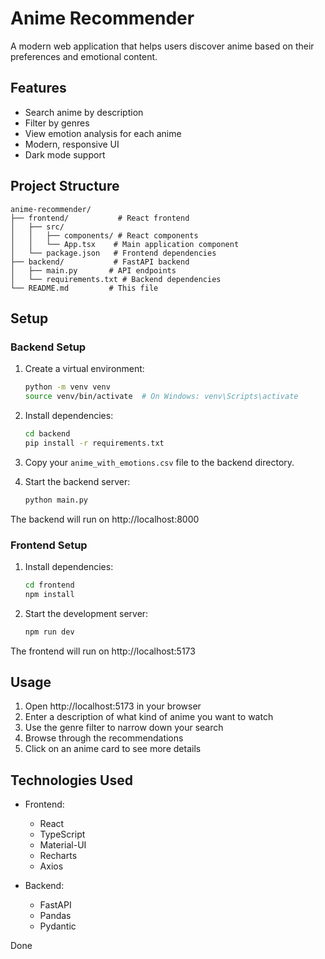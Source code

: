 # Anime Recommender

A modern web application that helps users discover anime based on their preferences and emotional content.

## Features

- Search anime by description
- Filter by genres
- View emotion analysis for each anime
- Modern, responsive UI
- Dark mode support

## Project Structure

```
anime-recommender/
├── frontend/           # React frontend
│   ├── src/
│   │   ├── components/ # React components
│   │   └── App.tsx    # Main application component
│   └── package.json   # Frontend dependencies
├── backend/           # FastAPI backend
│   ├── main.py       # API endpoints
│   └── requirements.txt # Backend dependencies
└── README.md         # This file
```

## Setup

### Backend Setup

1. Create a virtual environment:
   ```bash
   python -m venv venv
   source venv/bin/activate  # On Windows: venv\Scripts\activate
   ```

2. Install dependencies:
   ```bash
   cd backend
   pip install -r requirements.txt
   ```

3. Copy your `anime_with_emotions.csv` file to the backend directory.

4. Start the backend server:
   ```bash
   python main.py
   ```

The backend will run on http://localhost:8000

### Frontend Setup

1. Install dependencies:
   ```bash
   cd frontend
   npm install
   ```

2. Start the development server:
   ```bash
   npm run dev
   ```

The frontend will run on http://localhost:5173

## Usage

1. Open http://localhost:5173 in your browser
2. Enter a description of what kind of anime you want to watch
3. Use the genre filter to narrow down your search
4. Browse through the recommendations
5. Click on an anime card to see more details

## Technologies Used

- Frontend:
  - React
  - TypeScript
  - Material-UI
  - Recharts
  - Axios

- Backend:
  - FastAPI
  - Pandas
  - Pydantic

Done